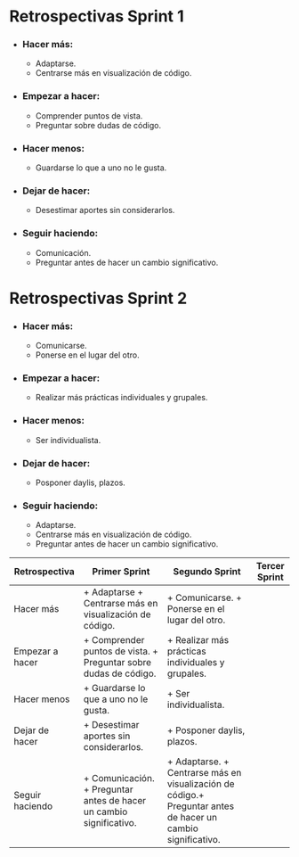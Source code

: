 # Retrospectivas Sprint 1

+ ### Hacer más:
  + Adaptarse.
  + Centrarse más en visualización de código.

+ ### Empezar a hacer:
  + Comprender puntos de vista.
  + Preguntar sobre dudas de código.

+ ### Hacer menos:
  + Guardarse lo que a uno no le gusta.

+ ### Dejar de hacer:
  + Desestimar aportes sin considerarlos.

+ ### Seguir haciendo:
  + Comunicación.
  + Preguntar antes de hacer un cambio significativo.

# Retrospectivas Sprint 2

+ ### Hacer más:
  + Comunicarse.
  + Ponerse en el lugar del otro.

+ ### Empezar a hacer:
  + Realizar más prácticas individuales y grupales.

+ ### Hacer menos:
  + Ser individualista.

+ ### Dejar de hacer:
  + Posponer daylis, plazos.

+ ### Seguir haciendo:
  + Adaptarse.
  + Centrarse más en visualización de código.
  + Preguntar antes de hacer un cambio significativo.


| Retrospectiva | Primer Sprint | Segundo Sprint | Tercer Sprint |
| ------------- | ------------- | ------------- | ------------- |
| Hacer más  | + Adaptarse + Centrarse más en visualización de código. | + Comunicarse. + Ponerse en el lugar del otro.| |
| Empezar a hacer  |   + Comprender puntos de vista. + Preguntar sobre dudas de código.  |   + Realizar más prácticas individuales y grupales. | |
| Hacer menos  | + Guardarse lo que a uno no le gusta. | + Ser individualista.  | |
| Dejar de hacer  | + Desestimar aportes sin considerarlos. | + Posponer daylis, plazos. | |
| Seguir haciendo  | + Comunicación. + Preguntar antes de hacer un cambio significativo.  | + Adaptarse. + Centrarse más en visualización de código.+ Preguntar antes de hacer un cambio significativo. | |
